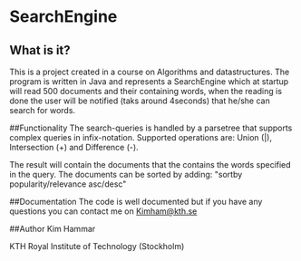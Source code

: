 # SearchEngine

## What is it?
This is a project created in a course on Algorithms and datastructures.
The program is written in Java and represents a SearchEngine which at startup will read 500 documents and their containing words, when the reading is done the user will be notified (taks around 4seconds) that he/she can search for words.


##Functionality
The search-queries is handled by a parsetree that supports complex queries in infix-notation.
Supported operations are: Union (|), Intersection (+) and Difference (-).

The result will contain the documents that the contains the words specified in the query. The documents can be sorted by adding: "sortby popularity/relevance asc/desc"

##Documentation
The code is well documented but if you have any questions you can contact me on Kimham@kth.se

##Author
Kim Hammar

KTH Royal Institute of Technology (Stockholm)
